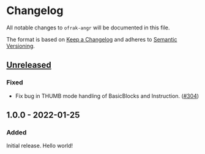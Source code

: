 # Changelog
All notable changes to `ofrak-angr` will be documented in this file.

The format is based on [Keep a Changelog](https://keepachangelog.com/en/1.0.0/) and adheres to [Semantic Versioning](https://semver.org/spec/v2.0.0.html).

## [Unreleased](https://github.com/redballoonsecurity/ofrak/tree/master)
### Fixed
- Fix bug in THUMB mode handling of BasicBlocks and Instruction. ([#304](https://github.com/redballoonsecurity/ofrak/pull/304))
## 1.0.0 - 2022-01-25
### Added
Initial release. Hello world!
